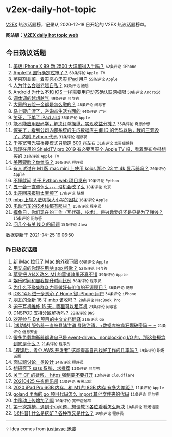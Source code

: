 # v2ex-daily-hot-topic

[V2EX](https://www.v2ex.com/) 热议话题榜，记录从 2020-12-18 日开始的 V2EX 热议话题榜单。

**网站版：[V2EX daily hot topic web](https://boojack.github.io/v2ex-daily-hot-topic-web/)**

## 今日热议话题

<!-- TODAY BEGIN -->

1. [美版 iPhone X 99 新 2500 大洋值得入手吗？](https://www.v2ex.com/t/773019) `62条评论` `iPhone`
1. [AppleTV 国行确定过审了？](https://www.v2ex.com/t/773125) `60条评论` `Apple TV`
1. [苹果割韭菜，着实恶心忠实 iPad 用户](https://www.v2ex.com/t/773032) `55条评论` `Apple`
1. [人为什么会越老越自私？](https://www.v2ex.com/t/773150) `51条评论` `随想`
1. [Android 为什么不和 iOS 一样需要用户动态确认联网权限](https://www.v2ex.com/t/773089) `50条评论` `Android`
1. [调休调的越想越气](https://www.v2ex.com/t/773171) `49条评论` `问与答`
1. [大家的五险一金都是怎么缴的？](https://www.v2ex.com/t/773045) `46条评论` `问与答`
1. [马上要广漂了，咨询点生活方面的](https://www.v2ex.com/t/773048) `44条评论` `广州`
1. [笑死，下单了 iPad air4](https://www.v2ex.com/t/773146) `36条评论` `Apple`
1. [能不能应用密码学，解决订单操纵，实现收益分摊？](https://www.v2ex.com/t/773063) `35条评论` `奇思妙想`
1. [惊呆了，看到公司内部系统的生成数据库主键 ID 的代码以后，我的三观毁了。内附 Python 代码](https://www.v2ex.com/t/773177) `31条评论` `程序员`
1. [千兆宽带光猫桥接模式只能跑 600 兆左右](https://www.v2ex.com/t/773168) `31条评论` `宽带症候群`
1. [我现在用的 ShieldTV pro 2019 有必要再买个 Apple TV 吗，看着发布会挺想买的](https://www.v2ex.com/t/773057) `31条评论` `Apple TV`
1. [美团要脸？你给吗？](https://www.v2ex.com/t/773020) `30条评论` `程序员`
1. [有人试过在 M1 版 mac mini 上使用 koios 那个 23 寸 4k 显示器吗？](https://www.v2ex.com/t/773129) `20条评论` `Apple`
1. [不懂就问,关于 Python web 项目发布](https://www.v2ex.com/t/773126) `19条评论` `Python`
1. [五一会一直调休么。。。没机会改了么](https://www.v2ex.com/t/773047) `18条评论` `北京`
1. [出差回来报销太麻烦了](https://www.v2ex.com/t/773134) `17条评论` `随想`
1. [mbp 上输入法切换大小写的困扰](https://www.v2ex.com/t/773030) `16条评论` `Apple`
1. [电动汽车的技术栈都有那些？](https://www.v2ex.com/t/773173) `15条评论` `程序员`
1. [摸鱼日，你们现在的工作（写代码，技术），是兴趣爱好还是只是为了赚钱？](https://www.v2ex.com/t/773137) `15条评论` `问与答`
1. [问几个有关 NIO 的问题](https://www.v2ex.com/t/773105) `15条评论` `Java`

数据更新于 2021-04-25 19:06:50

<!-- TODAY END -->

### 昨日热议话题

<!-- YESTERDAY BEGIN -->

1. [新 iMac 拉低了 Mac 的外观下限](https://www.v2ex.com/t/772987) `60条评论` `Apple`
1. [用安卓的你现在用啥 app 听歌？](https://www.v2ex.com/t/772935) `52条评论` `问与答`
1. [苹果把 A14X 改名 M1 的营销效果还真不错](https://www.v2ex.com/t/772919) `39条评论` `Apple`
1. [娱乐时间和自我提升时间比例](https://www.v2ex.com/t/772866) `38条评论` `程序员`
1. [为什么不聚集群众力量做好有价值的开源项目？](https://www.v2ex.com/t/772865) `36条评论` `随想`
1. [iOS 14.5 进一步恶心了 Home 键 iPhone 用户](https://www.v2ex.com/t/772926) `34条评论` `iPhone`
1. [朋友的全新 16 寸 mbp 该收吗？](https://www.v2ex.com/t/772961) `28条评论` `MacBook Pro`
1. [迫于耳机维修 15 天，哪里可以租耳机](https://www.v2ex.com/t/772892) `23条评论` `问与答`
1. [DNSPOD 支持分区解析吗？](https://www.v2ex.com/t/772872) `22条评论` `DNS`
1. [欢迎参与 Ent 项目的中文文档翻译](https://www.v2ex.com/t/772915) `21条评论` `Go`
1. [[求助帖] 服务器一直被登陆注销 登陆注销，+数据库被疯狂爆破密码·······](https://www.v2ex.com/t/772978) `21条评论` `信息安全`
1. [很多负载均衡器都说自己是 event-driven、nonblocking I/O 的，那这些概念到底是什么？](https://www.v2ex.com/t/772976) `21条评论` `程序员`
1. [“裸辞后，考个 AWS 开发者” 这能提高自己找好工作的几率吗？](https://www.v2ex.com/t/772862) `19条评论` `职场话题`
1. [面试题讨论，类设计](https://www.v2ex.com/t/772950) `14条评论` `程序员`
1. [想研究下 sass 系统，求推荐](https://www.v2ex.com/t/772963) `13条评论` `问与答`
1. [关于 CF 的疑惑， https 强制要不要打开](https://www.v2ex.com/t/772960) `13条评论` `Cloudflare`
1. [20210425 午夜俱乐部](https://www.v2ex.com/t/773001) `11条评论` `天黑以后`
1. [2020 iPad Pro 6GB 内存，和 M1 的 8GB 内存 有多大差距？](https://www.v2ex.com/t/772990) `11条评论` `Apple`
1. [goland 里面的 go 项目代码怎么 import 其他文件夹的代码](https://www.v2ex.com/t/772969) `11条评论` `问与答`
1. [中移动上传增加了啊](https://www.v2ex.com/t/772893) `10条评论` `宽带症候群`
1. [第一次跳槽，遇到个小问题，想请教下各位看看怎么解决](https://www.v2ex.com/t/772874) `10条评论` `职场话题`
1. [[求科普] 什么是挖矿？各种币又是什么？](https://www.v2ex.com/t/772869) `10条评论` `程序员`

<!-- YESTERDAY END -->

---

💡 Idea comes from [justjavac 迷渡](https://github.com/justjavac/)
